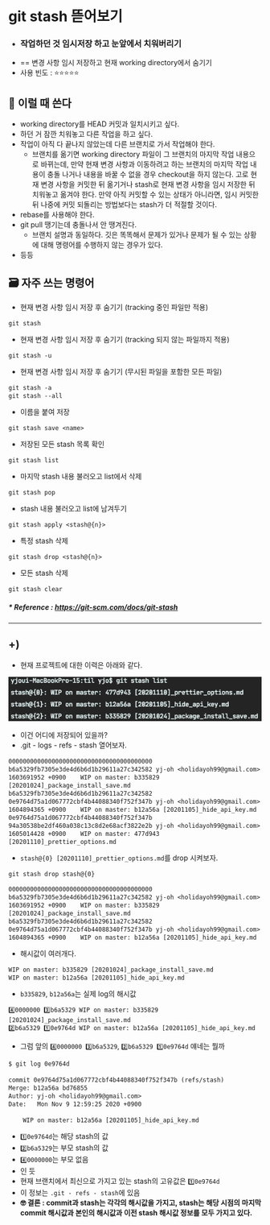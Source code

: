 # git stash 뜯어보기
- ### 작업하던 것 임시저장 하고 눈앞에서 치워버리기
- == 변경 사항 임시 저장하고 현재 working directory에서 숨기기
- 사용 빈도 : ⭐️️⭐️️⭐️️⭐️️⭐️️

## 🤔 이럴 때 쓴다
- working directory를 HEAD 커밋과 일치시키고 싶다.
- 하던 거 잠깐 치워놓고 다른 작업을 하고 싶다.
- 작업이 아직 다 끝나지 않았는데 다른 브랜치로 가서 작업해야 한다.
  - 브랜치를 옮기면 working directory 파일이 그 브랜치의 마지막 작업 내용으로 바뀌는데,
    만약 현재 변경 사항과 이동하려고 하는 브랜치의 마지막 작업 내용이
    충돌 나거나 내용을 바꿀 수 없을 경우 checkout을 하지 않는다. 
    고로 현재 변경 사항을 커밋한 뒤 옮기거나 stash로 현재 변경 사항을 임시 저장한 뒤 치워놓고
    옮겨야 한다. 만약 아직 커밋할 수 있는 상태가 아니라면, 임시 커밋한 뒤 나중에 커밋 되돌리는
    방법보다는 stash가 더 적절할 것이다.
- rebase를 사용해야 한다.
- git pull 땡기는데 충돌나서 안 땡겨진다.
  - 브랜치 설명과 동일하다. 깃은 똑똑해서 문제가 있거나 문제가 될 수 있는 상황에 대해
    명령어를 수행하지 않는 경우가 있다.
- 등등


## 🗃 자주 쓰는 명령어

- 현재 변경 사항 임시 저장 후 숨기기 (tracking 중인 파일만 적용)
```git
git stash
```

- 현재 변경 사항 임시 저장 후 숨기기 (tracking 되지 않는 파일까지 적용)
```git
git stash -u
```

- 현재 변경 사항 임시 저장 후 숨기기 (무시된 파일을 포함한 모든 파일)
```git
git stash -a
git stash --all
```

- 이름을 붙여 저장
```git
git stash save <name>
```

- 저장된 모든 stash 목록 확인
```git
git stash list
```

- 마지막 stash 내용 불러오고 list에서 삭제
```git
git stash pop
```

- stash 내용 불러오고 list에 남겨두기
```git
git stash apply <stash@{n}>
```

- 특정 stash 삭제
```git
git stash drop <stash@{n}>
```

- 모든 stash 삭제
```git
git stash clear
```

##### * Reference : https://git-scm.com/docs/git-stash

---

## +)
- 현재 프로젝트에 대한 이력은 아래와 같다.

![git stash list](.%5B20210129%5D_stash_images/870c6313.png)
  
- 이건 어디에 저장되어 있을까?
- .git - logs - refs - stash 열어보자.
```text
0000000000000000000000000000000000000000 b6a5329fb7305e3de4d6b6d1b29611a27c342582 yj-oh <holidayoh99@gmail.com> 1603691952 +0900	WIP on master: b335829 [20201024]_package_install_save.md
b6a5329fb7305e3de4d6b6d1b29611a27c342582 0e9764d75a1d067772cbf4b44088340f752f347b yj-oh <holidayoh99@gmail.com> 1604894365 +0900	WIP on master: b12a56a [20201105]_hide_api_key.md
0e9764d75a1d067772cbf4b44088340f752f347b 94a30538be2df460a038c13c8d2e68acf3822e2b yj-oh <holidayoh99@gmail.com> 1605014428 +0900	WIP on master: 477d943 [20201110]_prettier_options.md
```
- `stash@{0} [20201110]_prettier_options.md`를 drop 시켜보자.
```git
git stash drop stash@{0}
```
```text
0000000000000000000000000000000000000000 b6a5329fb7305e3de4d6b6d1b29611a27c342582 yj-oh <holidayoh99@gmail.com> 1603691952 +0900	WIP on master: b335829 [20201024]_package_install_save.md
b6a5329fb7305e3de4d6b6d1b29611a27c342582 0e9764d75a1d067772cbf4b44088340f752f347b yj-oh <holidayoh99@gmail.com> 1604894365 +0900	WIP on master: b12a56a [20201105]_hide_api_key.md
```
- 해시값이 여러개다.
```text
WIP on master: b335829 [20201024]_package_install_save.md
WIP on master: b12a56a [20201105]_hide_api_key.md
```
- `b335829`, `b12a56a`는 실제 log의 해시값
```text
4️⃣0000000 3️⃣b6a5329 WIP on master: b335829 [20201024]_package_install_save.md
2️⃣b6a5329 1️⃣0e9764d WIP on master: b12a56a [20201105]_hide_api_key.md
```
- 그럼 앞의 `️4️⃣0000000 3️⃣b6a5329`, `2️⃣b6a5329 1️⃣0e9764d` 얘네는 뭘까
```git
$ git log 0e9764d

commit 0e9764d75a1d067772cbf4b44088340f752f347b (refs/stash)
Merge: b12a56a bd76855
Author: yj-oh <holidayoh99@gmail.com>
Date:   Mon Nov 9 12:59:25 2020 +0900

    WIP on master: b12a56a [20201105]_hide_api_key.md
```
- `1️⃣0e9764d`는 해당 stash의 값
- `2️⃣b6a5329`는 부모 stash의 값
- `4️⃣0000000`는 부모 없음
- 인 듯
- 현재 브랜치에서 최신으로 가지고 있는 stash의 고유값은 `1️⃣0e9764d`
- 이 정보는 `.git - refs - stash`에 있음
- **🤓 결론 : commit과 stash는 각각의 해시값을 가지고,
  stash는 해당 시점의 마지막 commit 해시값과 본인의 해시값과 이전 stash 해시값 정보를 모두 가지고 있다.**
